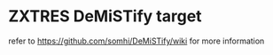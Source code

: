 # ZXTRES DeMiSTify target 



refer to https://github.com/somhi/DeMiSTify/wiki for more information
